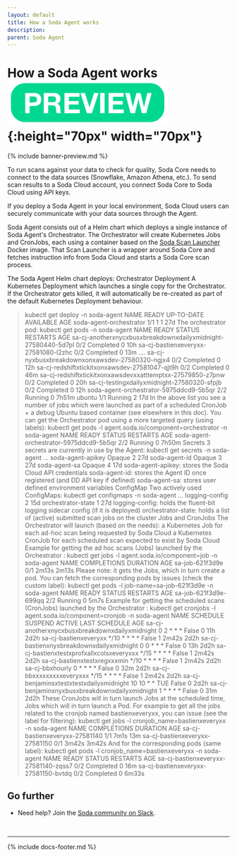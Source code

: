 ```yaml
---
layout: default
title: How a Soda Agent works
description: 
parent: Soda Agent
---
```


# How a Soda Agent works![preview](/assets/images/preview.png){:height="70px" width="70px"}

{% include banner-preview.md %}

To run scans against your data to check for quality, Soda Core needs to connect to the data sources (Snowflake, Amazon Athena, etc.). To send scan results to a Soda Cloud account, you connect Soda Core to Soda Cloud using API keys. 

If you deploy a Soda Agent in your local environment, Soda Cloud users can securely communicate with your data sources through the Agent. 

Soda Agent consists out of a Helm chart which deploys a single instance of Soda Agent's Orchestrator.
The Orchestrator will create Kubernetes Jobs and CronJobs, each using a container based on the [Soda Scan Launcher](https://github.com/sodadata/soda-scan-launcher) Docker image. That Scan Launcher is a wrapper around Soda Core and fetches instruction info from Soda Cloud and starts a Soda Core scan process.



The Soda Agent Helm chart deploys:
Orchestrator Deployment
A Kubernetes Deployment which launches a single copy for the Orchestrator. If the Orchestrator gets killed, it will automatically be re-created as part of the default Kubernetes Deployment behaviour.
> kubectl get deploy -n soda-agent
NAME                      READY   UP-TO-DATE   AVAILABLE   AGE
soda-agent-orchestrator   1/1     1            1           27d
The orchestrator pod:
kubectl get pods  -n soda-agent
NAME                                                            READY   STATUS              RESTARTS   AGE
sa-cj-anotherxnycxbusxbreakdownxdailyxmidnight-27580440-5d7pl   0/2     Completed           0          10h
sa-cj-bastienxeveryxx-27581080-l2zhc                            0/2     Completed           0          13m
....
sa-cj-nyxbusxbreakdownxonxawsdev-27580320-ngjx4                 0/2     Completed           0          12h
sa-cj-redshiftxtickitxonxawsdev-27581047-qjt9h                  0/2     Completed           0          46m
sa-cj-redshiftxtickitxonxawsdevxxatttemptxx-27579850-z7pnw      0/2     Completed           0          20h
sa-cj-testingxdailyxmidnight-27580320-sfpjb                     0/2     Completed           0          12h
soda-agent-orchestrator-5975ddcd9-5b5qr                         2/2     Running             0          7h51m
ubuntu                                                          1/1     Running             2          17d
In the above list you see a number of jobs which were launched as part of a scheduled CronJob + a debug Ubuntu based container (see elsewhere in this doc).
You can get the Orchestrator pod using a more targeted query (using labels):
kubectl get pods -l agent.soda.io/component=orchestrator -n soda-agent
NAME                                      READY   STATUS    RESTARTS   AGE
soda-agent-orchestrator-5975ddcd9-5b5qr   2/2     Running   0          7h50m
Secrets
3 secrets are currently in use by the Agent:
> kubectl get secrets -n soda-agent
...
soda-agent-apikey                       Opaque                                2      27d
soda-agent-id                           Opaque                                3      27d
soda-agent-sa                           Opaque                                4      17d
soda-agent-apikey: stores the Soda Cloud API credentials
soda-agent-id: stores the Agent ID once registered (and DD API key if defined)
soda-agent-sa: stores user defined environment variables
ConfigMap
Two actively used ConfigMaps:
> kubectl get configmaps -n soda-agent
...
logging-config       2      15d
orchestrator-state   1      27d
logging-config: holds the fluent-bit logging sidecar config (if it is deployed)
orchestrator-state: holds a list of (active) submitted scan jobs on the cluster
Jobs and CronJobs
The Orchestrator will launch (based on the needs):
a Kubernetes Job for each ad-hoc scan being requested by Soda Cloud
a Kubernetes CronJob for each scheduled scan expected to exist by Soda Cloud
Example for getting the ad hoc scans (Jobs) launched by the Orchestrator :
kubectl get jobs -l agent.soda.io/component=job -n soda-agent
NAME              COMPLETIONS   DURATION   AGE
sa-job-621f3d9e   0/1           2m13s      2m13s
Please note: it gets the Jobs, which in turn create a pod. You can fetch the corresponding pods by issues (check the custom label):
kubectl get pods -l job-name=sa-job-621f3d9e -n soda-agent
NAME                    READY   STATUS    RESTARTS   AGE
sa-job-621f3d9e-699qq   2/2     Running   0          5m7s
Example for getting the scheduled scans (CronJobs) launched by the Orchestrator :
> kubectl get cronjobs -l agent.soda.io/component=cronjob -n soda-agent
NAME                                             SCHEDULE        SUSPEND   ACTIVE   LAST SCHEDULE   AGE
sa-cj-anotherxnycxbusxbreakdownxdailyxmidnight   0 2 * * *       False     0        11h             2d2h
sa-cj-bastienxeveryxx                            */10 * * * *    False     1        2m42s           2d2h
sa-cj-bastienxnyxbreakdownxdailyxmidnight        0 0 * * *       False     0        13h             2d2h
sa-cj-bastienxtestxprofxallxcolsxeveryxxx        */15 * * * *    False     1        2m42s           2d2h
sa-cj-bastienxtestxregxxxmin                     */10 * * * *    False     1        2m42s           2d2h
sa-cj-bbxhourly                                  0 * * * *       False     0        32m             2d2h
sa-cj-bbxxxxxxxxxeveryxxx                        */15 * * * *    False     1        2m42s           2d2h
sa-cj-benjaminsxtestxtestxdailyxmidnight         10 10 * * TUE   False     0        <none>          2d2h
sa-cj-benjaminxnyxbusxbreakdownxdailyxmidnight   1 * * * *       False     0        31m             2d2h
These CronJobs will in turn launch Jobs at the scheduled time, Jobs which will in turn launch a Pod.
For example to get all the jobs related to the cronjob named bastienxeveryxx, you can issue (see the label for filtering):
> kubectl get jobs -l cronjob_name=bastienxeveryxx -n soda-agent
NAME                             COMPLETIONS   DURATION   AGE
sa-cj-bastienxeveryxx-27581140   1/1           7m1s       13m
sa-cj-bastienxeveryxx-27581150   0/1           3m42s      3m42s
And for the corresponding pods (same label):
> kubectl get pods -l cronjob_name=bastienxeveryxx -n soda-agent
NAME                                   READY   STATUS      RESTARTS   AGE
sa-cj-bastienxeveryxx-27581140-zqss7   0/2     Completed   0          16m
sa-cj-bastienxeveryxx-27581150-bvtdq   0/2     Completed    0          6m33s

## Go further

* Need help? Join the <a href="http://community.soda.io/slack" target="_blank"> Soda community on Slack</a>.
<br />

---
{% include docs-footer.md %}